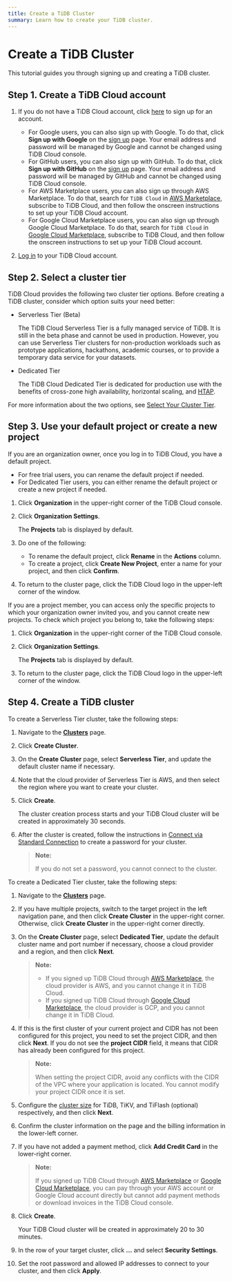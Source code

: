 ```yaml
---
title: Create a TiDB Cluster
summary: Learn how to create your TiDB cluster.
---
```


# Create a TiDB Cluster

This tutorial guides you through signing up and creating a TiDB cluster.

## Step 1. Create a TiDB Cloud account

1. If you do not have a TiDB Cloud account, click [here](https://tidbcloud.com/signup) to sign up for an account.

    - For Google users, you can also sign up with Google. To do that, click **Sign up with Google** on the [sign up](https://tidbcloud.com/signup) page. Your email address and password will be managed by Google and cannot be changed using TiDB Cloud console.
    - For GitHub users, you can also sign up with GitHub. To do that, click **Sign up with GitHub** on the [sign up](https://tidbcloud.com/signup) page. Your email address and password will be managed by GitHub and cannot be changed using TiDB Cloud console.
    - For AWS Marketplace users, you can also sign up through AWS Marketplace. To do that, search for `TiDB Cloud` in [AWS Marketplace](https://aws.amazon.com/marketplace), subscribe to TiDB Cloud, and then follow the onscreen instructions to set up your TiDB Cloud account.
    - For Google Cloud Marketplace users, you can also sign up through Google Cloud Marketplace. To do that, search for `TiDB Cloud` in [Google Cloud Marketplace](https://console.cloud.google.com/marketplace), subscribe to TiDB Cloud, and then follow the onscreen instructions to set up your TiDB Cloud account.

2. [Log in](https://tidbcloud.com/) to your TiDB Cloud account.

## Step 2. Select a cluster tier

TiDB Cloud provides the following two cluster tier options. Before creating a TiDB cluster, consider which option suits your need better:

- Serverless Tier (Beta)

    The TiDB Cloud Serverless Tier is a fully managed service of TiDB. It is still in the beta phase and cannot be used in production. However, you can use Serverless Tier clusters for non-production workloads such as prototype applications, hackathons, academic courses, or to provide a temporary data service for your datasets.

- Dedicated Tier

    The TiDB Cloud Dedicated Tier is dedicated for production use with the benefits of cross-zone high availability, horizontal scaling, and [HTAP](https://en.wikipedia.org/wiki/Hybrid_transactional/analytical_processing).

For more information about the two options, see [Select Your Cluster Tier](/tidb-cloud/select-cluster-tier.md).

## Step 3. Use your default project or create a new project

If you are an organization owner, once you log in to TiDB Cloud, you have a default project.

- For free trial users, you can rename the default project if needed.
- For Dedicated Tier users, you can either rename the default project or create a new project if needed.

1. Click <MDSvgIcon name="icon-top-organization" /> **Organization** in the upper-right corner of the TiDB Cloud console.

2. Click **Organization Settings**.

    The **Projects** tab is displayed by default.

3. Do one of the following:

    - To rename the default project, click **Rename** in the **Actions** column.
    - To create a project, click **Create New Project**, enter a name for your project, and then click **Confirm**.

4. To return to the cluster page, click the TiDB Cloud logo in the upper-left corner of the window.

If you are a project member, you can access only the specific projects to which your organization owner invited you, and you cannot create new projects. To check which project you belong to, take the following steps:

1. Click <MDSvgIcon name="icon-top-organization" /> **Organization** in the upper-right corner of the TiDB Cloud console.

2. Click **Organization Settings**.

    The **Projects** tab is displayed by default.

3. To return to the cluster page, click the TiDB Cloud logo in the upper-left corner of the window.

## Step 4. Create a TiDB cluster

<SimpleTab>
<div label="Serverless Tier">

To create a Serverless Tier cluster, take the following steps:

1. Navigate to the [**Clusters**](https://tidbcloud.com/console/clusters) page.

2. Click **Create Cluster**.

3. On the **Create Cluster** page, select **Serverless Tier**, and update the default cluster name if necessary.

4. Note that the cloud provider of Serverless Tier is AWS, and then select the region where you want to create your cluster.

5. Click **Create**.

    The cluster creation process starts and your TiDB Cloud cluster will be created in approximately 30 seconds.

6. After the cluster is created, follow the instructions in [Connect via Standard Connection](/tidb-cloud/connect-via-standard-connection.md#serverless-tier) to create a password for your cluster.

    > **Note:**
    >
    > If you do not set a password, you cannot connect to the cluster.

</div>

<div label="Dedicated Tier">

To create a Dedicated Tier cluster, take the following steps:

1. Navigate to the [**Clusters**](https://tidbcloud.com/console/clusters) page.

2. If you have multiple projects, switch to the target project in the left navigation pane, and then click **Create Cluster** in the upper-right corner. Otherwise, click **Create Cluster** in the upper-right corner directly.

3. On the **Create Cluster** page, select **Dedicated Tier**, update the default cluster name and port number if necessary, choose a cloud provider and a region, and then click **Next**.

    > **Note:**
    >
    > - If you signed up TiDB Cloud through [AWS Marketplace](https://aws.amazon.com/marketplace), the cloud provider is AWS, and you cannot change it in TiDB Cloud.
    > - If you signed up TiDB Cloud through [Google Cloud Marketplace](https://console.cloud.google.com/marketplace), the cloud provider is GCP, and you cannot change it in TiDB Cloud.

4. If this is the first cluster of your current project and CIDR has not been configured for this project, you need to set the project CIDR, and then click **Next**. If you do not see the **project CIDR** field, it means that CIDR has already been configured for this project.

    > **Note:**
    >
    > When setting the project CIDR, avoid any conflicts with the CIDR of the VPC where your application is located. You cannot modify your project CIDR once it is set.

5. Configure the [cluster size](/tidb-cloud/size-your-cluster.md) for TiDB, TiKV, and TiFlash (optional) respectively, and then click **Next**.

6. Confirm the cluster information on the page and the billing information in the lower-left corner.

7. If you have not added a payment method, click **Add Credit Card** in the lower-right corner.

    > **Note:**
    >
    > If you signed up TiDB Cloud through [AWS Marketplace](https://aws.amazon.com/marketplace) or [Google Cloud Marketplace](https://console.cloud.google.com/marketplace), you can pay through your AWS account or Google Cloud account directly but cannot add payment methods or download invoices in the TiDB Cloud console.

8. Click **Create**.

    Your TiDB Cloud cluster will be created in approximately 20 to 30 minutes.

9. In the row of your target cluster, click **...** and select **Security Settings**.

10. Set the root password and allowed IP addresses to connect to your cluster, and then click **Apply**.

</div>
</SimpleTab>
